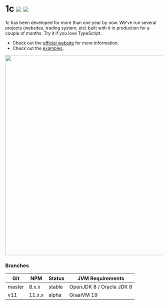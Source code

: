 # 1c [![](https://badge.fury.io/js/1c.svg)](https://www.npmjs.com/package/1c) [![](https://travis-ci.org/wizawu/1c.svg)](https://travis-ci.org/wizawu/1c)

*1c* has been developed for more than one year by now. We've run several projects (websites, trading system, etc) built with it in production for a couple of months. Try it if you love TypeScript.

* Check out the [official website](https://1c.wizawu.com/) for more information.
* Check out the [examples](/examples).

<img src="https://1c.wizawu.com/assets/images/autocomplete.gif" width="640" />

### Branches

| Git | NPM | Status | JVM Requirements |
| --- | --- | --- | --- |
| master | 8.x.x | stable | OpenJDK 8 / Oracle JDK 8 |
| v11 | 11.x.x | alpha | GraalVM 19 |
